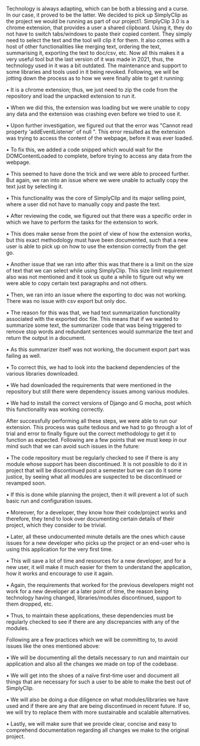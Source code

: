 
Technology is always adapting, which can be both a blessing and a curse. In our case, it proved to be the latter. We decided to pick up SimplyClip as the project we would be running as part of our project1. SimplyClip 3.0 is a chrome extension, that provides a user a shared clipboard. Using it, they do not have to switch tabs/windows to paste their copied content. They simply need to select the text and the tool will clip it for them. It also comes with a host of other functionalities like merging text, ordering the text, summarising it, exporting the text to doc/csv, etc. Now all this makes it a very useful tool but the last version of it was made in 2021, thus, the technology used in it was a bit outdated. The maintenance and support to some libraries and tools used in it being revoked.
Following, we will be jotting down the process as to how we were finally able to get it running:

•	It is a chrome extension; thus, we just need to zip the code from the repository and load the unpacked extension to run it.

•	When we did this, the extension was loading but we were unable to copy any data and the extension was crashing even before we tried to use it.

•	Upon further investigation, we figured out that the error was "Cannot read property 'addEventListener' of null ". This error resulted as the extension was trying to access the content of the webpage, before it was ever loaded.

•	To fix this, we added a code snipped which would wait for the DOMContentLoaded to complete, before trying to access any data from the webpage.

•	This seemed to have done the trick and we were able to proceed further. But again, we ran into an issue where we were unable to actually copy the text just by selecting it.

•	This functionality was the core of SimplyClip and its major selling point, where a user did not have to manually copy and paste the text. 

•	After reviewing the code, we figured out that there was a specific order in which we have to perform the tasks for the extension to work.

•	This does make sense from the point of view of how the extension works, but this exact methodology must have been documented, such that a new user is able to pick up on how to use the extension correctly from the get go.

•	Another issue that we ran into after this was that there is a limit on the size of text that we can select while using SimplyClip. This size limit requirement also was not mentioned and it took us quite a while to figure out why we were able to copy certain text paragraphs and not others.

•	Then, we ran into an issue where the exporting to doc was not working. There was no issue with csv export but only doc.

•	The reason for this was that, we had text summarization functionality associated with the exported doc file. This means that if we wanted to summarize some text, the summarizer code that was being triggered to remove stop words and redundant sentences would summarize the text and return the output in a document. 

•	As this summarizer itself was not working, the document export part was failing as well.

•	To correct this, we had to look into the backend dependencies of the various libraries downloaded.

•	We had downloaded the requirements that were mentioned in the repository but still there were dependency issues among various modules.

•	We had to install the correct versions of Django and G mocha, post which this functionality was working correctly.

After successfully performing all these steps, we were able to run our extension. This process was quite tedious and we had to go through a lot of trial and error to finally figure out the correct methodology to get it to function as expected. Following are a few points that we must keep in our mind such that we can avoid such issues in the future:

•	The code repository must be regularly checked to see if there is any module whose support has been discontinued. It is not possible to do it in project that will be discontinued post a semester but we can do it some justice, by seeing what all modules are suspected to be discontinued or revamped soon.

•	If this is done while planning the project, then it will prevent a lot of such basic run and configuration issues.

•	Moreover, for a developer, they know how their code/project works and therefore, they tend to look over documenting certain details of their project, which they consider to be trivial.

•	Later, all these undocumented minute details are the ones which cause issues for a new developer who picks up the project or an end-user who is using this application for the very first time.

•	This will save a lot of time and resources for a new developer, and for a new user, it will make it much easier for them to understand the application, how it works and encourage to use it again.

•	Again, the requirements that worked for the previous developers might not work for a new developer at a later point of time, the reason being technology having changed, libraries/modules discontinued, support to them dropped, etc. 

•	Thus, to maintain these applications, these dependencies must be regularly checked to see if there are any discrepancies with any of the modules.

Following are a few practices which we will be committing to, to avoid issues like the ones mentioned above:

•	We will be documenting all the details necessary to run and maintain our application and also all the changes we made on top of the codebase.

•	We will get into the shoes of a naïve first-time user and document all things that are necessary for such a user to be able to make the best out of SimplyClip.

•	We will also be doing a due diligence on what modules/libraries we have used and if there are any that are being discontinued in recent future. If so, we will try to replace them with more sustainable and scalable alternatives.

•	Lastly, we will make sure that we provide clear, concise and easy to comprehend documentation regarding all changes we make to the original project.
